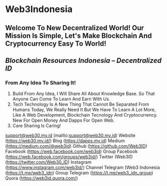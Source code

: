 # Web3Indonesia
## Welcome To New Decentralized World! Our Mission Is Simple, Let's Make Blockchain And Cryptocurrency Easy To World!
## *Blockchain Resources Indonesia – Decentralized ID*
### From Any Idea To Sharing It!
1. Build
From Any Idea, I Will Share All About Knowledge Base. So That Anyone Can Come To Learn And Earn With Us.
2. Tech
Technology Is A New Thing That Cannot Be Separated From Humans Today, We Really Need It But We Have To Learn A Lot More, Like A Web Development, Blockchain Tecnology And Cryptocurrency. New For Open Money And Dapps For Open Web.
3. Care
Sharing Is Caring!

support@web30.my.id (mailto:support@web30.my.id)
Website (https://web30.my.id/)
Blog (https://dapps.my.id)
Medium (https://medium.com/@web3id)
Github (https://github.com/Web3ID)
Facebook (https://web.facebook.com/web3id)
Group Facebook (https://web.facebook.com/groups/web3id/)
Twitter (Web3ID (https://twitter.com/Web30_ID)
Instagram (https://www.instagram.com/web3id/)
Channel Telegram (Web3 Indonesia (https://t.me/web3_idn)
Group Telegram (https://t.me/web3_idn_group)
Quora (https://web3id.quora.com/)
